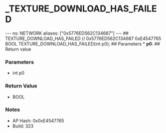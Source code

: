 # _TEXTURE_DOWNLOAD_HAS_FAILED

--- ns: NETWORK aliases: ["0x5776ED562C134687"] --- ## TEXTURE_DOWNLOAD_HAS_FAILED  // 0x5776ED562C134687 0xE4547765 BOOL TEXTURE_DOWNLOAD_HAS_FAILED(int p0);   ## Parameters * **p0**:  ## Return value

### Parameters
* int p0

### Return Value
* BOOL

### Notes
* AP Hash: 0x0xE4547765
* Build: 323

